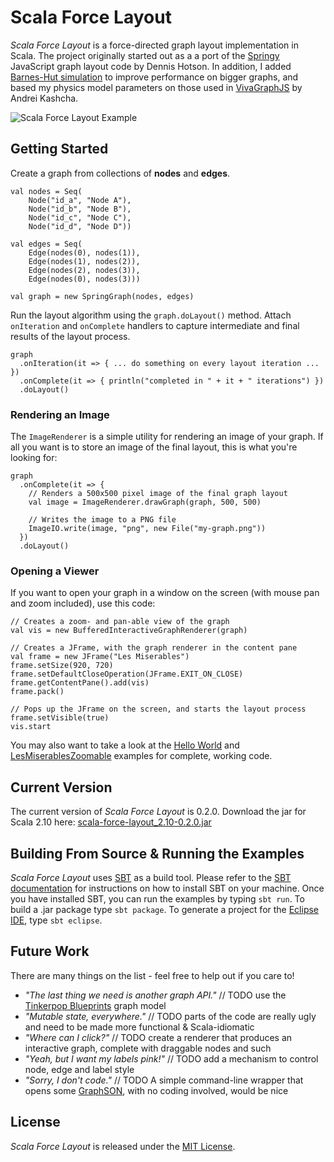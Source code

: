# Scala Force Layout

_Scala Force Layout_ is a force-directed graph layout implementation in Scala. The project originally started
out as a a port of the [Springy](http://getspringy.com/) JavaScript graph layout code by Dennis Hotson. In
addition, I added [Barnes-Hut simulation](http://en.wikipedia.org/wiki/Barnes%E2%80%93Hut_simulation) to 
improve performance on bigger graphs, and based my physics model parameters on those used in
[VivaGraphJS](http://github.com/anvaka/VivaGraphJS) by Andrei Kashcha.  

![Scala Force Layout Example](http://github.com/rsimon/scala-force-layout/raw/master/scala-force-layout.png)

## Getting Started

Create a graph from collections of __nodes__ and __edges__.

    val nodes = Seq(
        Node("id_a", "Node A"),
        Node("id_b", "Node B"),
        Node("id_c", "Node C"),
        Node("id_d", "Node D"))
      
    val edges = Seq(
        Edge(nodes(0), nodes(1)),
        Edge(nodes(1), nodes(2)),
        Edge(nodes(2), nodes(3)),
        Edge(nodes(0), nodes(3)))
      
    val graph = new SpringGraph(nodes, edges)
    
Run the layout algorithm using the ``graph.doLayout()`` method. Attach ``onIteration`` and
``onComplete`` handlers to capture intermediate and final results of the layout process.

    graph
      .onIteration(it => { ... do something on every layout iteration ... })
      .onComplete(it => { println("completed in " + it + " iterations") })
      .doLayout()

### Rendering an Image
            
The ``ImageRenderer`` is a simple utility for rendering an image of your graph. If all you
want is to store an image of the final layout, this is what you're looking for:

    graph
      .onComplete(it => {
        // Renders a 500x500 pixel image of the final graph layout  
        val image = ImageRenderer.drawGraph(graph, 500, 500)
        
        // Writes the image to a PNG file
        ImageIO.write(image, "png", new File("my-graph.png"))
      })
      .doLayout()
      
### Opening a Viewer
      
If you want to open your graph in a window on the screen (with mouse pan and zoom included),
use this code:

    // Creates a zoom- and pan-able view of the graph
    val vis = new BufferedInteractiveGraphRenderer(graph)
  
    // Creates a JFrame, with the graph renderer in the content pane
    val frame = new JFrame("Les Miserables")
    frame.setSize(920, 720)
    frame.setDefaultCloseOperation(JFrame.EXIT_ON_CLOSE)
    frame.getContentPane().add(vis) 
    frame.pack()
    
    // Pops up the JFrame on the screen, and starts the layout process
    frame.setVisible(true)
    vis.start 
      
You may also want to take a look at the [Hello World](https://github.com/rsimon/scala-force-layout/blob/master/src/main/scala/at/ait/dme/forcelayout/examples/HelloWorld.scala)
and [LesMiserablesZoomable](https://github.com/rsimon/scala-force-layout/blob/master/src/main/scala/at/ait/dme/forcelayout/examples/LesMiserablesZoomable.scala)
examples for complete, working code. 

## Current Version

The current version of _Scala Force Layout_ is 0.2.0. Download the jar for Scala 2.10 here: [scala-force-layout_2.10-0.2.0.jar](http://rsimon.github.com/files/scala-force-layout_2.10-0.2.0.jar)

## Building From Source & Running the Examples

_Scala Force Layout_ uses [SBT](http://www.scala-sbt.org/) as a build tool. Please refer to the
[SBT documentation](http://www.scala-sbt.org/release/docs/index.html) for instructions on how to
install SBT on your machine. Once you have installed SBT, you can run the examples by typing ``sbt run``. 
To build a .jar package type ``sbt package``. To generate a project for the 
[Eclipse IDE](http://www.eclipse.org/), type ``sbt eclipse``.

## Future Work

There are many things on the list - feel free to help out if you care to!

* _"The last thing we need is another graph API."_ // TODO use the [Tinkerpop Blueprints](https://github.com/tinkerpop/blueprints/wiki) graph model
* _"Mutable state, everywhere."_ // TODO parts of the code are really ugly and need to be made more functional & Scala-idiomatic
* _"Where can I click?"_ // TODO create a renderer that produces an interactive graph, complete with draggable nodes and such
* _"Yeah, but I want my labels pink!"_ // TODO add a mechanism to control node, edge and label style
* _"Sorry, I don't code."_ // TODO A simple command-line wrapper that opens some [GraphSON](https://github.com/tinkerpop/blueprints/wiki/GraphSON-Reader-and-Writer-Library), 
  with no coding involved, would be nice

## License

_Scala Force Layout_ is released under the [MIT License](http://en.wikipedia.org/wiki/MIT_License).
